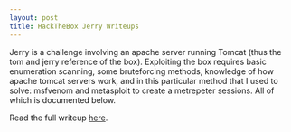 ```yaml
---
layout: post
title: HackTheBox Jerry Writeups
---
```


Jerry is a challenge involving an apache server running Tomcat (thus the tom and jerry reference of the box). Exploiting the box requires basic enumeration scanning, some bruteforcing methods, knowledge of how apache tomcat servers work, and in this particular method that I used to solve: msfvenom and metasploit to create a metrepeter sessions. All of which is documented below.

Read the full writeup [here](https://burntxnoodle.github.io/writeups/HTB-Jerry/).
